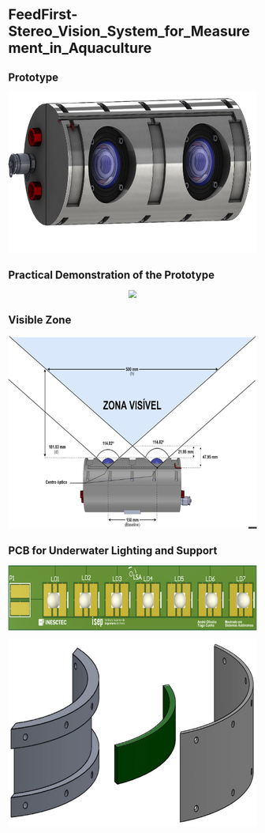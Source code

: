 # FeedFirst-Stereo_Vision_System_for_Measurement_in_Aquaculture

## Prototype
<p align="center">
<img src="https://github.com/AndreOliveira00/FeedFirst-Stereo_Vision_System_for_Measurement_in_Aquaculture/blob/main/SolidWorks/Structure/Assemby/Assembly_v18/Images/front.png" data-canonical-src="https://github.com/AndreOliveira00/FeedFirst-Stereo_Vision_System_for_Measurement_in_Aquaculture/blob/main/SolidWorks/Structure/Assemby/Assembly_v18/Images/front.png" width="699" height="326" />
</p>

## Practical Demonstration of the Prototype
<p align="center">
<img src="/SolidWorks/Structure/Assemby/Assembly_v18/Videos/TOTAL_Assembly2.gif" data-canonical-src="/SolidWorks/Structure/Assemby/Assembly_v18/Videos/TOTAL_Assembly2.gif"
</p>

## Visible Zone
<p align="center">
<img src="https://github.com/AndreOliveira00/FeedFirst-Stereo_Vision_System_for_Measurement_in_Aquaculture/blob/main/SolidWorks/Structure/Assemby/Assembly_v18/Images/zona_visivel.PNG" data-canonical-src="https://github.com/AndreOliveira00/FeedFirst-Stereo_Vision_System_for_Measurement_in_Aquaculture/blob/main/SolidWorks/Structure/Assemby/Assembly_v18/Images/zona_visivel.PNG" width="699" height="392" />
</p>

## PCB for Underwater Lighting and Support
<p align="center">
<img src="https://github.com/AndreOliveira00/FeedFirst-Stereo_Vision_System_for_Measurement_in_Aquaculture/blob/main/SolidWorks/Structure/Assemby/Assembly_v18/Images/real_view_pcb.png" data-canonical-src="https://github.com/AndreOliveira00/FeedFirst-Stereo_Vision_System_for_Measurement_in_Aquaculture/blob/main/SolidWorks/Structure/Assemby/Assembly_v18/Images/real_view_pcb.png" width="699" height="132" />
</p>

<p align="center">
<img src="https://github.com/AndreOliveira00/FeedFirst-Stereo_Vision_System_for_Measurement_in_Aquaculture/blob/main/SolidWorks/Structure/Assemby/Assembly_v18/Images/Base_leds-11.jpg" data-canonical-src="https://github.com/AndreOliveira00/FeedFirst-Stereo_Vision_System_for_Measurement_in_Aquaculture/blob/main/SolidWorks/Structure/Assemby/Assembly_v18/Images/Base_leds-11.jpg" width="699" height="380" />
</p>


